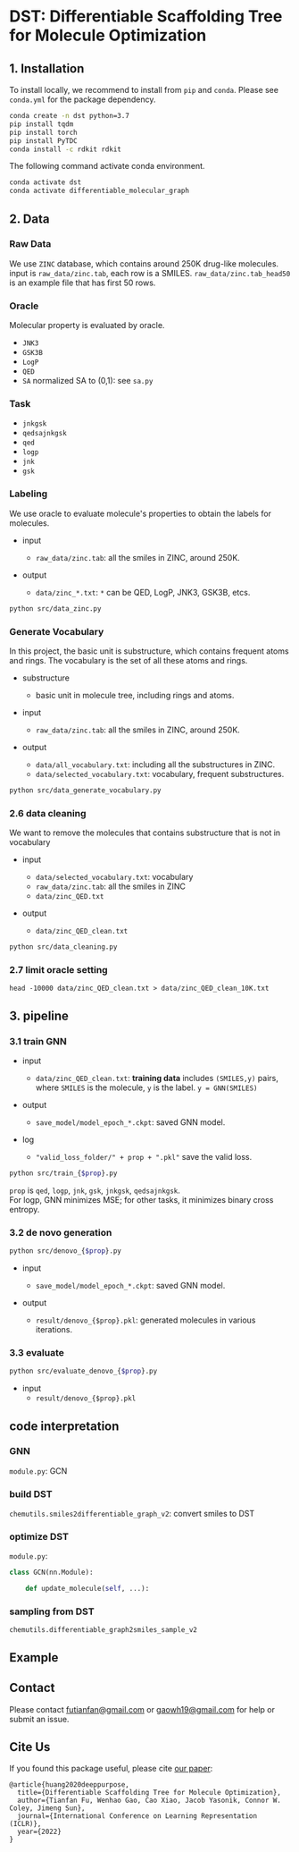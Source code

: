 # DST: Differentiable Scaffolding Tree for Molecule Optimization 



## 1. Installation 

To install locally, we recommend to install from `pip` and `conda`. Please see `conda.yml` for the package dependency. 
 
```bash
conda create -n dst python=3.7 
pip install tqdm 
pip install torch 
pip install PyTDC 
conda install -c rdkit rdkit 
```


The following command activate conda environment. 
```bash
conda activate dst
conda activate differentiable_molecular_graph
```



## 2. Data


### Raw Data 

We use `ZINC` database, which contains around 250K drug-like molecules. 
input is `raw_data/zinc.tab`, each row is a SMILES. 
`raw_data/zinc.tab_head50` is an example file that has first 50 rows. 



### Oracle

Molecular property is evaluated by oracle. 

* `JNK3`
* `GSK3B` 
* `LogP` 
* `QED` 
* `SA` normalized SA to (0,1): see `sa.py`



### Task 

* `jnkgsk`
* `qedsajnkgsk`
* `qed`
* `logp`
* `jnk`
* `gsk`



### Labeling

We use oracle to evaluate molecule's properties to obtain the labels for molecules. 

- input
  - `raw_data/zinc.tab`: all the smiles in ZINC, around 250K. 

- output
  - `data/zinc_*.txt`: `*` can be QED, LogP, JNK3, GSK3B, etcs. 

```bash  
python src/data_zinc.py 
```

### Generate Vocabulary 
In this project, the basic unit is substructure, which contains frequent atoms and rings. The vocabulary is the set of all these atoms and rings. 

- substructure
  - basic unit in molecule tree, including rings and atoms. 

- input
  - `raw_data/zinc.tab`: all the smiles in ZINC, around 250K. 

- output
  - `data/all_vocabulary.txt`: including all the substructures in ZINC.   
  - `data/selected_vocabulary.txt`: vocabulary, frequent substructures. 


```bash 
python src/data_generate_vocabulary.py
```

### 2.6 data cleaning  

We want to remove the molecules that contains substructure that is not in vocabulary 


- input 
  - `data/selected_vocabulary.txt`: vocabulary 
  - `raw_data/zinc.tab`: all the smiles in ZINC
  - `data/zinc_QED.txt` 


- output
  - `data/zinc_QED_clean.txt`


```bash 
python src/data_cleaning.py 
```



### 2.7 limit oracle setting 

```
head -10000 data/zinc_QED_clean.txt > data/zinc_QED_clean_10K.txt
```






























## 3. pipeline 

### 3.1 train GNN

- input 
  - `data/zinc_QED_clean.txt`: **training data** includes `(SMILES,y)` pairs, where `SMILES` is the molecule, `y` is the label. `y = GNN(SMILES)`

- output 
  - `save_model/model_epoch_*.ckpt`: saved GNN model. 

- log
  - `"valid_loss_folder/" + prop + ".pkl"` save the valid loss. 

```bash 
python src/train_{$prop}.py 
```

`prop` is `qed`, `logp`, `jnk`, `gsk`, `jnkgsk`, `qedsajnkgsk`.  
For logp, GNN minimizes MSE; for other tasks, it minimizes binary cross entropy. 



### 3.2 de novo generation 

```bash
python src/denovo_{$prop}.py 
```

- input 
  - `save_model/model_epoch_*.ckpt`: saved GNN model. 

- output 
  - `result/denovo_{$prop}.pkl`: generated molecules in various iterations. 



### 3.3 evaluate 

```bash
python src/evaluate_denovo_{$prop}.py 
```

- input 
  - `result/denovo_{$prop}.pkl`





## code interpretation 


### GNN 
`module.py`: GCN 



### build DST 

`chemutils.smiles2differentiable_graph_v2`: convert smiles to DST 


### optimize DST 

`module.py`: 

```python
class GCN(nn.Module):

    def update_molecule(self, ...):

```

### sampling from DST 

`chemutils.differentiable_graph2smiles_sample_v2` 



## Example 




## Contact 
Please contact futianfan@gmail.com or gaowh19@gmail.com for help or submit an issue. 


## Cite Us
If you found this package useful, please cite [our paper](https://openreview.net/forum?id=w_drCosT76&referrer=%5BAuthor%20Console%5D(%2Fgroup%3Fid%3DICLR.cc%2F2022%2FConference%2FAuthors%23your-submissions)):
```
@article{huang2020deeppurpose,
  title={Differentiable Scaffolding Tree for Molecule Optimization},
  author={Tianfan Fu, Wenhao Gao, Cao Xiao, Jacob Yasonik, Connor W. Coley, Jimeng Sun},
  journal={International Conference on Learning Representation (ICLR)},
  year={2022}
}
```
















